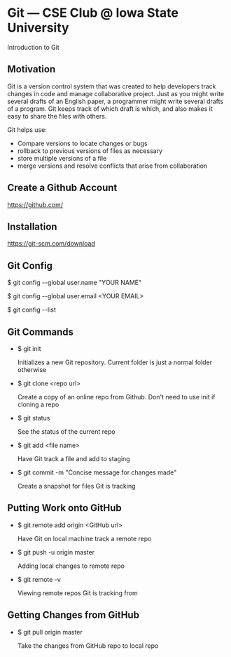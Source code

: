 # Git — CSE Club @ Iowa State University

Introduction to Git

## Motivation

Git is a version control system that was created to help developers
track changes in code and manage collaborative project.
Just as you might write several drafts of an English paper, a
programmer might write several drafts of a program. Git keeps
track of which draft is which, and also makes it easy to share the
files with others.

Git helps use: 
- Compare versions to locate changes or bugs
- rollback to previous versions of files as necessary
- store multiple versions of a file
- merge versions and resolve conflicts that arise from collaboration

## Create a Github Account

https://github.com/

## Installation

https://git-scm.com/download

## Git Config

$ git config --global user.name "YOUR NAME"

$ git config --global user.email \<YOUR EMAIL\>

$ git config --list 

## Git Commands

- $ git init

  Initializes a new Git repository. Current folder is just a normal folder otherwise


- $ git clone \<repo url\>

  Create a copy of an online repo from Github. Don't need to use init if cloning a repo


- $ git status

  See the status of the current repo


- $ git add \<file name\>

  Have Git track a file and add <file name> to staging


- $ git commit -m "Concise message for changes made"

  Create a snapshot for files Git is tracking


## Putting Work onto GitHub

- $ git remote add origin \<GitHub url\>

  Have Git on local machine track a remote repo


- $ git push -u origin master

  Adding local changes to remote repo


- $ git remote -v
  
  Viewing remote repos Git is tracking from
  

## Getting Changes from GitHub

- $ git pull origin master

  Take the changes from GitHub repo to local repo
  
